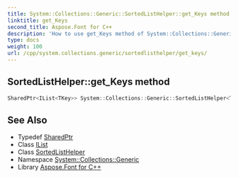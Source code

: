 ```yaml
---
title: System::Collections::Generic::SortedListHelper::get_Keys method
linktitle: get_Keys
second_title: Aspose.Font for C++
description: 'How to use get_Keys method of System::Collections::Generic::SortedListHelper class in C++.'
type: docs
weight: 100
url: /cpp/system.collections.generic/sortedlisthelper/get_keys/
---
```

## SortedListHelper::get_Keys method




```cpp
SharedPtr<IList<TKey>> System::Collections::Generic::SortedListHelper<TKey, TValue>::get_Keys() const
```

## See Also

* Typedef [SharedPtr](../../../system/sharedptr/)
* Class [IList](../../ilist/)
* Class [SortedListHelper](../)
* Namespace [System::Collections::Generic](../../)
* Library [Aspose.Font for C++](../../../)
